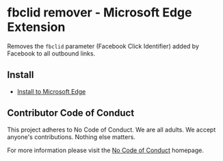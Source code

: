 # fbclid remover - Microsoft Edge Extension

Removes the `fbclid` parameter (Facebook Click Identifier) added by Facebook to all outbound links.

## Install

* [Install to Microsoft Edge](https://www.microsoft.com/store/apps/9N6LXBRJ9BP8)

## Contributor Code of Conduct

This project adheres to No Code of Conduct. We are all adults. We accept anyone's contributions. Nothing else matters.

For more information please visit the [No Code of Conduct](https://github.com/domgetter/NCoC) homepage.